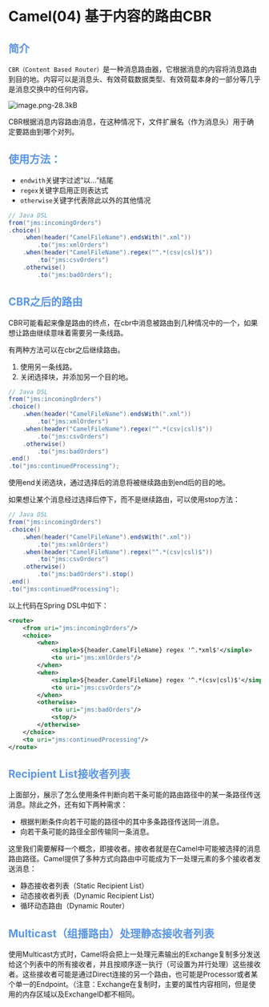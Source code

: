 # Camel(04) 基于内容的路由CBR
## <font color=#5B96E6>简介</font>
```CBR（Content Based Router）```是一种消息路由器，它根据消息的内容将消息路由到目的地。内容可以是消息头、有效荷载数据类型、有效荷载本身的一部分等几乎是消息交换中的任何内容。

![image.png-28.3kB][1]

CBR根据消息内容路由消息，在这种情况下，文件扩展名（作为消息头）用于确定要路由到哪个对列。

## <font color=#5B96E6>使用方法：</font>
 - ```endwith```关键字过滤“以...”结尾
 - ```regex```关键字启用正则表达式
 - ```otherwise```关键字代表除此以外的其他情况
```java
// Java DSL
from("jms:incomingOrders")
.choice()
    .when(header("CamelFileName").endsWith(".xml"))
        .to("jms:xmlOrders")
    .when(header("CamelFileName").regex("^.*(csv|csl)$"))
        .to("jms:csvOrders")
    .otherwise()
        .to("jms:badOrders");
```

## <font color=#5B96E6>CBR之后的路由</font>
CBR可能看起来像是路由的终点，在cbr中消息被路由到几种情况中的一个，如果想让路由继续意味着需要另一条线路。

有两种方法可以在cbr之后继续路由。
1. 使用另一条线路。
2. 关闭选择块，并添加另一个目的地。
```java
// Java DSL
from("jms:incomingOrders")
.choice()
    .when(header("CamelFileName").endsWith(".xml"))
        .to("jms:xmlOrders")
    .when(header("CamelFileName").regex("^.*(csv|csl)$"))
        .to("jms:csvOrders")
    .otherwise()
        .to("jms:badOrders")
.end()
.to("jms:continuedProcessing");
```
使用end关闭选块，通过选择后的消息将被继续路由到end后的目的地。

如果想让某个消息经过选择后停下，而不是继续路由，可以使用stop方法：
```java
// Java DSL
from("jms:incomingOrders")
.choice()
    .when(header("CamelFileName").endsWith(".xml"))
        .to("jms:xmlOrders")
    .when(header("CamelFileName").regex("^.*(csv|csl)$"))
        .to("jms:csvOrders")
    .otherwise()
        .to("jms:badOrders").stop()
.end()
.to("jms:continuedProcessing");
```
以上代码在Spring DSL中如下：
```xml
<route>
	<from uri="jms:incomingOrders"/>
	<choice>
		<when>
			<simple>${header.CamelFileName} regex '^.*xml$'</simple>
			<to uri="jms:xmlOrders"/>
		</when>
		<when>
			<simple>${header.CamelFileName} regex '^.*(csv|csl)$'</simple>
			<to uri="jms:csvOrders"/>
		</when>
		<otherwise>
			<to uri="jms:badOrders"/>
			<stop/>
		</otherwise>
	</choice>
	<to uri="jms:continuedProcessing"/>
</route>
```

## <font color=#5B96E6>Recipient List接收者列表</font>
上面部分，展示了怎么使用条件判断向若干条可能的路由路径中的某一条路径传送消息。除此之外，还有如下两种需求：
 - 根据判断条件向若干可能的路径中的其中多条路径传送同一消息。
 - 向若干条可能的路径全部传输同一条消息。

这里我们需要解释一个概念，即接收者。接收者就是在Camel中可能被选择的消息路由路径。Camel提供了多种方式向路由中可能成为下一处理元素的多个接收者发送消息：
 - 静态接收者列表（Static Recipient List）
 - 动态接收者列表（Dynamic Recipient List）
 - 循环动态路由（Dynamic Router）

## <font color=#5B96E6>Multicast（组播路由）处理静态接收者列表</font>
使用Multicast方式时，Camel将会把上一处理元素输出的Exchange复制多分发送给这个列表中的所有接收者，并且按顺序逐一执行（可设置为并行处理）这些接收者。这些接收者可能是通过Direct连接的另一个路由，也可能是Processor或者某个单一的Endpoint。（注意：Exchange在复制时，主要的属性内容相同，但是使用的内存区域以及ExchangeID都不相同。

  



[1]: http://static.zybuluo.com/Wang-1997/wxcptu28cjvn52b108u98fnf/image.png 